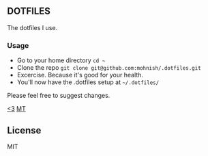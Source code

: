 ## DOTFILES

The dotfiles I use.

### Usage

- Go to your home directory `cd ~`
- Clone the repo `git clone git@github.com:mohnish/.dotfiles.git`
- Excercise. Because it's good for your health.
- You'll now have the .dotfiles setup at `~/.dotfiles/`

Please feel free to suggest changes.

[<3](http://twitter.com/arrowgunz) [MT](http://mohni.sh)

## License

MIT